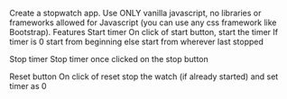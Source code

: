 Create a stopwatch app. Use ONLY vanilla javascript, no libraries or frameworks allowed for Javascript (you can use any css framework like Bootstrap).
Features
Start timer
On click of start button, start the timer
If timer is 0 start from beginning else start from wherever last stopped

Stop timer
Stop timer once clicked on the stop button

Reset button
On click of reset stop the watch (if already started) and set timer as 0
